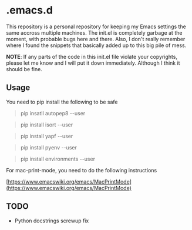 .emacs.d
===============================================================================

This repository is a personal repository for keeping my Emacs settings the same
accross multiple  machines. The  init.el is completely  garbage at  the moment,
with probable bugs here and there. Also,  I don't really remember where I found
the snippets that basically added up to this big pile of mess.

**NOTE**:  If  any  parts  of  the  code in  this  init.el  file  violate  your
copyrights, please let me  know and I will put it  down immediately. Although I
think it should be fine.

Usage
-------------------------------------------------------------------------------

You need to pip install the following to be safe

> pip insatll autopep8 --user

> pip install isort --user

> pip install yapf --user

> pip install pyenv --user

> pip install environments --user

For mac-print-mode, you need to do the following instructions

[https://www.emacswiki.org/emacs/MacPrintMode](https://www.emacswiki.org/emacs/MacPrintMode)

TODO
-------------------------------------------------------------------------------

* Python docstrings screwup fix
